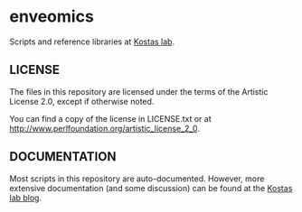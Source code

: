 enveomics
=========

Scripts and reference libraries at [Kostas lab](http://enve-omics.gatech.edu).


## LICENSE

The files in this repository are licensed under the terms of the
Artistic License 2.0, except if otherwise noted.

You can find a copy of the license in LICENSE.txt or at
http://www.perlfoundation.org/artistic_license_2_0.

## DOCUMENTATION

Most scripts in this repository are auto-documented.  However,
more extensive documentation (and some discussion) can be found
at the [Kostas lab blog](http://enveomics.blogspot.com/).


